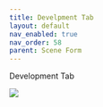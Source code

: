 ```yaml
---
title: Develpment Tab
layout: default
nav_enabled: true
nav_order: 58
parent: Scene Form
---
```


Development Tab

![](/media/Scene-Development-Tab.png)
